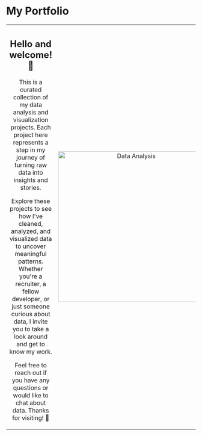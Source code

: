 # My Portfolio

<table>
  <tr>
    <td align="center" width="60%">
      <h2>Hello and welcome! 👋</h2>
      <p>
        This is a curated collection of my data analysis and visualization projects. Each project here represents a step in my journey of turning raw data into insights and stories.
      </p>
      <p>
        Explore these projects to see how I've cleaned, analyzed, and visualized data to uncover meaningful patterns. Whether you're a recruiter, a fellow developer, or just someone curious about data, I invite you to take a look around and get to know my work.
      </p>
      <p>
        Feel free to reach out if you have any questions or would like to chat about data. Thanks for visiting! 🚀
      </p>
    </td>
    <td align="center" width="40%">
      <img alt="Data Analysis" width="400" src="https://cdn.dribbble.com/userupload/28009276/file/original-7f5e42b060e1417584d3faddeb969963.gif">
    </td>
  </tr>
</table>

             

